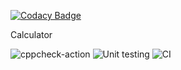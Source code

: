 
[![Codacy Badge](https://api.codacy.com/project/badge/Grade/bc49c13e52374ba0ac1361a736569d18)](https://app.codacy.com/gh/99002769/SDLC2?utm_source=github.com&utm_medium=referral&utm_content=99002769/SDLC2&utm_campaign=Badge_Grade)

Calculator

![cppcheck-action](https://github.com/99002769/SDLC2/workflows/cppcheck-action/badge.svg)
![Unit testing](https://github.com/99002769/SDLC2/workflows/Unit%20testing/badge.svg)
![CI](https://github.com/99002769/SDLC2/workflows/CI/badge.svg)
